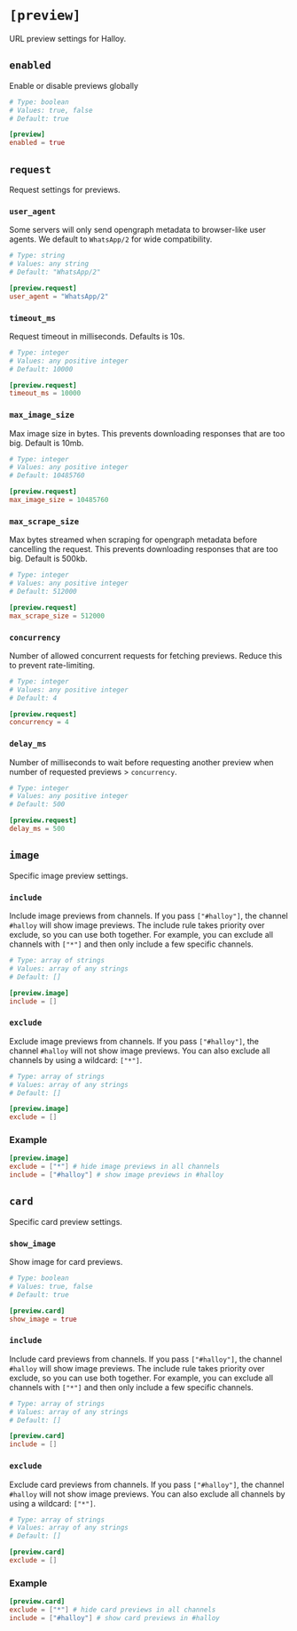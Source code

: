 # `[preview]`

URL preview settings for Halloy.

## `enabled`

Enable or disable previews globally

```toml
# Type: boolean
# Values: true, false
# Default: true

[preview]
enabled = true
```

## `request`

Request settings for previews.

### `user_agent`

Some servers will only send opengraph metadata to browser-like user agents. We default to `WhatsApp/2` for wide compatibility.

```toml
# Type: string
# Values: any string
# Default: "WhatsApp/2"

[preview.request]
user_agent = "WhatsApp/2"
```

### `timeout_ms`

Request timeout in milliseconds. Defaults is 10s.

```toml
# Type: integer
# Values: any positive integer
# Default: 10000

[preview.request]
timeout_ms = 10000
```
 
### `max_image_size`

Max image size in bytes. This prevents downloading responses that are too big. Default is 10mb.

```toml
# Type: integer
# Values: any positive integer
# Default: 10485760

[preview.request]
max_image_size = 10485760
```

### `max_scrape_size`

Max bytes streamed when scraping for opengraph metadata before cancelling the request. This prevents downloading responses that are too big. Default is 500kb.

```toml
# Type: integer
# Values: any positive integer
# Default: 512000

[preview.request]
max_scrape_size = 512000
```

### `concurrency`

Number of allowed concurrent requests for fetching previews. Reduce this to prevent rate-limiting.

```toml
# Type: integer
# Values: any positive integer
# Default: 4

[preview.request]
concurrency = 4
```

### `delay_ms`

Number of milliseconds to wait before requesting another preview when number of requested previews > `concurrency`.

```toml
# Type: integer
# Values: any positive integer
# Default: 500

[preview.request]
delay_ms = 500
```


## `image`

Specific image preview settings.

### `include`

Include image previews from channels.
If you pass `["#halloy"]`, the channel `#halloy` will show image previews. The include rule takes priority over exclude, so you can use both together. For example, you can exclude all channels with `["*"]` and then only include a few specific channels.

```toml
# Type: array of strings
# Values: array of any strings
# Default: []

[preview.image]
include = []
```

### `exclude`

Exclude image previews from channels.
If you pass `["#halloy"]`, the channel `#halloy` will not show image previews. You can also exclude all channels by using a wildcard: `["*"]`.

```toml
# Type: array of strings
# Values: array of any strings
# Default: []

[preview.image]
exclude = []
```

### Example 

```toml
[preview.image]
exclude = ["*"] # hide image previews in all channels
include = ["#halloy"] # show image previews in #halloy
```

## `card`

Specific card preview settings.

### `show_image`

Show image for card previews.

```toml
# Type: boolean
# Values: true, false
# Default: true

[preview.card]
show_image = true
```

### `include`

Include card previews from channels.
If you pass `["#halloy"]`, the channel `#halloy` will show image previews. The include rule takes priority over exclude, so you can use both together. For example, you can exclude all channels with `["*"]` and then only include a few specific channels.

```toml
# Type: array of strings
# Values: array of any strings
# Default: []

[preview.card]
include = []
```


### `exclude`

Exclude card previews from channels.
If you pass `["#halloy"]`, the channel `#halloy` will not show image previews. You can also exclude all channels by using a wildcard: `["*"]`.

```toml
# Type: array of strings
# Values: array of any strings
# Default: []

[preview.card]
exclude = []
```
### Example 

```toml
[preview.card]
exclude = ["*"] # hide card previews in all channels
include = ["#halloy"] # show card previews in #halloy
```

